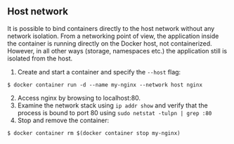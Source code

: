 ## Host network

It is possible to bind containers directly to the host network without any network isolation. From a networking point of view, the application inside the container is running directly on the Docker host, not containerized. However, in all other ways (storage, namespaces etc.) the application still is isolated from the host.

1. Create and start a container and specify the `--host` flag:

```shell script
$ docker container run -d --name my-nginx --network host nginx
```

2. Access nginx by browsing to localhost:80.
3. Examine the network stack using `ip addr show` and verify that the process is bound to port 80 using `sudo netstat -tulpn | grep :80`
4. Stop and remove the container:

```shell script
$ docker container rm $(docker container stop my-nginx)
```
